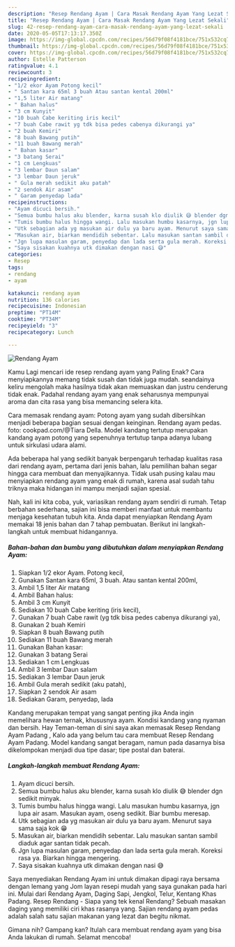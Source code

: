 ```yaml
---
description: "Resep Rendang Ayam | Cara Masak Rendang Ayam Yang Lezat Sekali"
title: "Resep Rendang Ayam | Cara Masak Rendang Ayam Yang Lezat Sekali"
slug: 42-resep-rendang-ayam-cara-masak-rendang-ayam-yang-lezat-sekali
date: 2020-05-05T17:13:17.350Z
image: https://img-global.cpcdn.com/recipes/56d79f08f4181bce/751x532cq70/rendang-ayam-foto-resep-utama.jpg
thumbnail: https://img-global.cpcdn.com/recipes/56d79f08f4181bce/751x532cq70/rendang-ayam-foto-resep-utama.jpg
cover: https://img-global.cpcdn.com/recipes/56d79f08f4181bce/751x532cq70/rendang-ayam-foto-resep-utama.jpg
author: Estelle Patterson
ratingvalue: 4.1
reviewcount: 3
recipeingredient:
- "1/2 ekor Ayam Potong kecil"
- " Santan kara 65ml 3 buah Atau santan kental 200ml"
- "1,5 liter Air matang"
- " Bahan halus"
- "3 cm Kunyit"
- "10 buah Cabe keriting iris kecil"
- "7 buah Cabe rawit yg tdk bisa pedes cabenya dikurangi ya"
- "2 buah Kemiri"
- "8 buah Bawang putih"
- "11 buah Bawang merah"
- " Bahan kasar"
- "3 batang Serai"
- "1 cm Lengkuas"
- "3 lembar Daun salam"
- "3 lembar Daun jeruk"
- " Gula merah sedikit aku patah"
- "2 sendok Air asam"
- " Garam penyedap lada"
recipeinstructions:
- "Ayam dicuci bersih."
- "Semua bumbu halus aku blender, karna susah klo diulik 😅 blender dgn sedikit minyak."
- "Tumis bumbu halus hingga wangi. Lalu masukan humbu kasarnya, jgn lupa air asam. Masukan ayam, oseng sedikit. Biar bumbu meresap."
- "Utk sebagian ada yg masukan air dulu ya baru ayam. Menurut saya sama saja kok 😁"
- "Masukan air, biarkan mendidih sebentar. Lalu masukan santan sambil diaduk agar santan tidak pecah."
- "Jgn lupa masulan garam, penyedap dan lada serta gula merah. Koreksi rasa ya. Biarkan hingga mengering."
- "Saya sisakan kuahnya utk dimakan dengan nasi 😅"
categories:
- Resep
tags:
- rendang
- ayam

katakunci: rendang ayam 
nutrition: 136 calories
recipecuisine: Indonesian
preptime: "PT14M"
cooktime: "PT34M"
recipeyield: "3"
recipecategory: Lunch

---
```



![Rendang Ayam](https://img-global.cpcdn.com/recipes/56d79f08f4181bce/751x532cq70/rendang-ayam-foto-resep-utama.jpg)

Kamu Lagi mencari ide resep rendang ayam yang Paling Enak? Cara menyiapkannya memang tidak susah dan tidak juga mudah. seandainya keliru mengolah maka hasilnya tidak akan memuaskan dan justru cenderung tidak enak. Padahal rendang ayam yang enak seharusnya mempunyai aroma dan cita rasa yang bisa memancing selera kita.

Cara memasak rendang ayam: Potong ayam yang sudah dibersihkan menjadi beberapa bagian sesuai dengan keinginan. Rendang ayam pedas. foto: cookpad.com/@Tiara Della. Model kandang tertutup merupakan kandang ayam potong yang sepenuhnya tertutup tanpa adanya lubang untuk sirkulasi udara alami.

Ada beberapa hal yang sedikit banyak berpengaruh terhadap kualitas rasa dari rendang ayam, pertama dari jenis bahan, lalu pemilihan bahan segar hingga cara membuat dan menyajikannya. Tidak usah pusing kalau mau menyiapkan rendang ayam yang enak di rumah, karena asal sudah tahu triknya maka hidangan ini mampu menjadi sajian spesial.


Nah, kali ini kita coba, yuk, variasikan rendang ayam sendiri di rumah. Tetap berbahan sederhana, sajian ini bisa memberi manfaat untuk membantu menjaga kesehatan tubuh kita. Anda dapat menyiapkan Rendang Ayam memakai 18 jenis bahan dan 7 tahap pembuatan. Berikut ini langkah-langkah untuk membuat hidangannya.

<!--inarticleads1-->

##### Bahan-bahan dan bumbu yang dibutuhkan dalam menyiapkan Rendang Ayam:

1. Siapkan 1/2 ekor Ayam. Potong kecil,
1. Gunakan  Santan kara 65ml, 3 buah. Atau santan kental 200ml,
1. Ambil 1,5 liter Air matang
1. Ambil  Bahan halus:
1. Ambil 3 cm Kunyit
1. Sediakan 10 buah Cabe keriting (iris kecil),
1. Gunakan 7 buah Cabe rawit (yg tdk bisa pedes cabenya dikurangi ya),
1. Gunakan 2 buah Kemiri
1. Siapkan 8 buah Bawang putih
1. Sediakan 11 buah Bawang merah
1. Gunakan  Bahan kasar:
1. Gunakan 3 batang Serai
1. Sediakan 1 cm Lengkuas
1. Ambil 3 lembar Daun salam
1. Sediakan 3 lembar Daun jeruk
1. Ambil  Gula merah sedikit (aku patah),
1. Siapkan 2 sendok Air asam
1. Sediakan  Garam, penyedap, lada


Kandang merupakan tempat yang sangat penting jika Anda ingin memelihara hewan ternak, khususnya ayam. Kondisi kandang yang nyaman dan bersih. Hay Teman-teman di sini saya akan memasak Resep Rendang Ayam Padang , Kalo ada yang belum tau cara membuat Resep Rendang Ayam Padang. Model kandang sangat beragam, namun pada dasarnya bisa dikelompokan menjadi dua tipe dasar; tipe postal dan baterai. 

<!--inarticleads2-->

##### Langkah-langkah membuat Rendang Ayam:

1. Ayam dicuci bersih.
1. Semua bumbu halus aku blender, karna susah klo diulik 😅 blender dgn sedikit minyak.
1. Tumis bumbu halus hingga wangi. Lalu masukan humbu kasarnya, jgn lupa air asam. Masukan ayam, oseng sedikit. Biar bumbu meresap.
1. Utk sebagian ada yg masukan air dulu ya baru ayam. Menurut saya sama saja kok 😁
1. Masukan air, biarkan mendidih sebentar. Lalu masukan santan sambil diaduk agar santan tidak pecah.
1. Jgn lupa masulan garam, penyedap dan lada serta gula merah. Koreksi rasa ya. Biarkan hingga mengering.
1. Saya sisakan kuahnya utk dimakan dengan nasi 😅


Saya menyediakan Rendang Ayam ini untuk dimakan dipagi raya bersama dengan lemang yang Jom layan resepi mudah yang saya gunakan pada hari ini. Mulai dari Rendang Ayam, Daging Sapi, Jengkol, Telur, Kentang Khas Padang. Resep Rendang - Siapa yang tek kenal Rendang? Sebuah masakan daging yang memiliki ciri khas rasanya yang. Sajian rendang ayam pedas adalah salah satu sajian makanan yang lezat dan begitu nikmat. 

Gimana nih? Gampang kan? Itulah cara membuat rendang ayam yang bisa Anda lakukan di rumah. Selamat mencoba!
